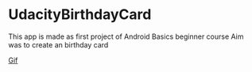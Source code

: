 # UdacityBirthdayCard
This app is made as first project of Android Basics beginner course
Aim was to create an birthday card

[Gif](https://cdn.rawgit.com/ritika-neema/UdacityBirthdayCard/commit/27c6e33d5046e13f79505429d3043945a94bcaf3)
